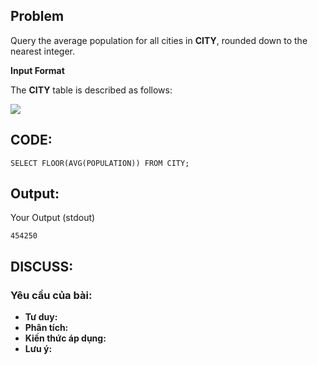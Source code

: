 ## Problem

Query the average population for all cities in **CITY**, rounded down to the nearest integer.

**Input Format**

The **CITY** table is described as follows: 

![](https://s3.amazonaws.com/hr-challenge-images/8137/1449729804-f21d187d0f-CITY.jpg)


## CODE:

    SELECT FLOOR(AVG(POPULATION)) FROM CITY;
    
## Output:

Your Output (stdout)

    454250    

## DISCUSS:
### Yêu cầu của bài: 
- **Tư duy:** 
- **Phân tích:**
- **Kiến thức áp dụng:**
- **Lưu ý:**



